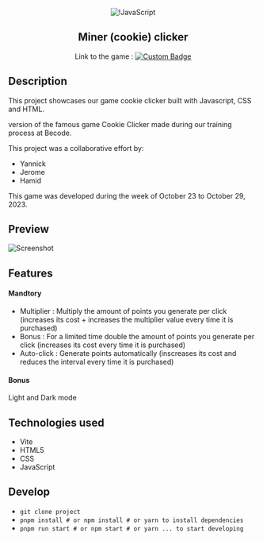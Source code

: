 <div align="center">

![!JavaScript](https://img.shields.io/badge/javascript-%23323330.svg?style=for-the-badge&logo=javascript&logoColor=%23F7DF1E) 

## Miner (cookie) clicker

Link to the game : [![Custom Badge](https://img.shields.io/badge/Miner%20Clicker-Click%20Here-%23d37810?style=flat&link=https%3A%2F%2Fslatohamid.github.io%2Fcookie-clicker%2F)](https://slatohamid.github.io/cookie-clicker/)

</div>

## Description

This project showcases our game cookie clicker built with Javascript, CSS and HTML.

version of the famous game Cookie Clicker made during our training process at Becode.

This project was a collaborative effort by:

- Yannick
- Jerome
- Hamid
  
This game was developed during the week of October 23 to October 29, 2023.

## Preview

![Screenshot](https://github.com/slatohamid/cookie-clicker/assets/117818692/47b84ef3-089c-4646-9475-d8784892d4c3)


## Features
#### Mandtory

- Multiplier : Multiply the amount of points you generate per click (increases its cost + increases the multiplier value every time it is purchased)
- Bonus : For a limited time double the amount of points you generate per click (increases its cost every time it is purchased)
- Auto-click : Generate points automatically (inscreases its cost and reduces the interval every time it is purchased)

#### Bonus
Light and Dark mode

## Technologies used
- Vite
- HTML5
- CSS
- JavaScript

## Develop
- `git clone project`
- `pnpm install # or npm install # or yarn to install dependencies`
- `pnpm run start # or npm start # or yarn ... to start developing`




